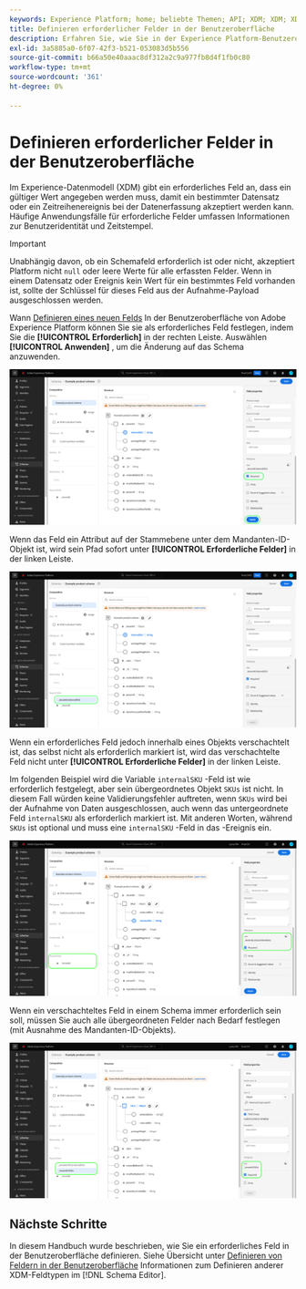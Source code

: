 ```yaml
---
keywords: Experience Platform; home; beliebte Themen; API; XDM; XDM; XDM-System; Experience-Datenmodell; Datenmodell; ui; Workspace; erforderlich; Feld
title: Definieren erforderlicher Felder in der Benutzeroberfläche
description: Erfahren Sie, wie Sie in der Experience Platform-Benutzeroberfläche ein erforderliches XDM-Feld definieren.
exl-id: 3a5885a0-6f07-42f3-b521-053083d5b556
source-git-commit: b66a50e40aaac8df312a2c9a977fb8d4f1fb0c80
workflow-type: tm+mt
source-wordcount: '361'
ht-degree: 0%

---
```


# Definieren erforderlicher Felder in der Benutzeroberfläche

Im Experience-Datenmodell (XDM) gibt ein erforderliches Feld an, dass ein gültiger Wert angegeben werden muss, damit ein bestimmter Datensatz oder ein Zeitreihenereignis bei der Datenerfassung akzeptiert werden kann. Häufige Anwendungsfälle für erforderliche Felder umfassen Informationen zur Benutzeridentität und Zeitstempel.

>[!IMPORTANT]
>
>Unabhängig davon, ob ein Schemafeld erforderlich ist oder nicht, akzeptiert Platform nicht `null` oder leere Werte für alle erfassten Felder. Wenn in einem Datensatz oder Ereignis kein Wert für ein bestimmtes Feld vorhanden ist, sollte der Schlüssel für dieses Feld aus der Aufnahme-Payload ausgeschlossen werden.

Wann [Definieren eines neuen Felds](./overview.md#define) In der Benutzeroberfläche von Adobe Experience Platform können Sie sie als erforderliches Feld festlegen, indem Sie die **[!UICONTROL Erforderlich]** in der rechten Leiste. Auswählen **[!UICONTROL Anwenden]** , um die Änderung auf das Schema anzuwenden.

![Erforderliches Kontrollkästchen](../../images/ui/fields/required/root.png)

Wenn das Feld ein Attribut auf der Stammebene unter dem Mandanten-ID-Objekt ist, wird sein Pfad sofort unter **[!UICONTROL Erforderliche Felder]** in der linken Leiste.

![Erforderliches Feld auf Stammebene](../../images/ui/fields/required/applied.png)

Wenn ein erforderliches Feld jedoch innerhalb eines Objekts verschachtelt ist, das selbst nicht als erforderlich markiert ist, wird das verschachtelte Feld nicht unter **[!UICONTROL Erforderliche Felder]** in der linken Leiste.

Im folgenden Beispiel wird die Variable `internalSKU` -Feld ist wie erforderlich festgelegt, aber sein übergeordnetes Objekt `SKUs` ist nicht. In diesem Fall würden keine Validierungsfehler auftreten, wenn `SKUs` wird bei der Aufnahme von Daten ausgeschlossen, auch wenn das untergeordnete Feld `internalSKU` als erforderlich markiert ist. Mit anderen Worten, während `SKUs` ist optional und muss eine `internalSKU` -Feld in das -Ereignis ein.

![Verschachteltes erforderliches Feld](../../images/ui/fields/required/nested.png)

Wenn ein verschachteltes Feld in einem Schema immer erforderlich sein soll, müssen Sie auch alle übergeordneten Felder nach Bedarf festlegen (mit Ausnahme des Mandanten-ID-Objekts).

![Übergeordnete und untergeordnete erforderliche Felder](../../images/ui/fields/required/parent-and-child.png)

## Nächste Schritte

In diesem Handbuch wurde beschrieben, wie Sie ein erforderliches Feld in der Benutzeroberfläche definieren. Siehe Übersicht unter [Definieren von Feldern in der Benutzeroberfläche](./overview.md#special) Informationen zum Definieren anderer XDM-Feldtypen im [!DNL Schema Editor].
